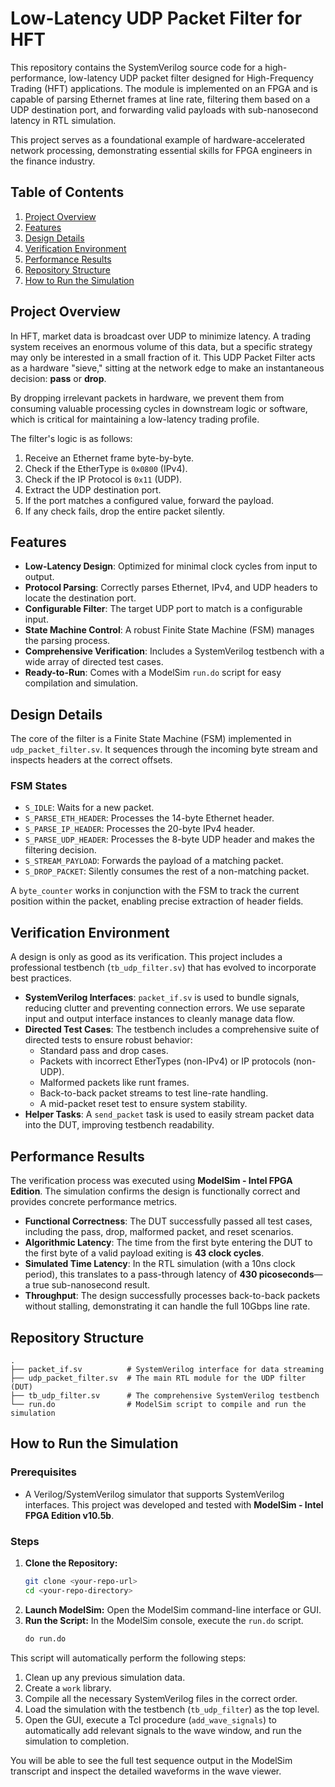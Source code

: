# Low-Latency UDP Packet Filter for HFT

This repository contains the SystemVerilog source code for a high-performance, low-latency UDP packet filter designed for High-Frequency Trading (HFT) applications. The module is implemented on an FPGA and is capable of parsing Ethernet frames at line rate, filtering them based on a UDP destination port, and forwarding valid payloads with sub-nanosecond latency in RTL simulation.

This project serves as a foundational example of hardware-accelerated network processing, demonstrating essential skills for FPGA engineers in the finance industry.

## Table of Contents

1.  [Project Overview](https://www.google.com/search?q=%23project-overview)
2.  [Features](https://www.google.com/search?q=%23features)
3.  [Design Details](https://www.google.com/search?q=%23design-details)
4.  [Verification Environment](https://www.google.com/search?q=%23verification-environment)
5.  [Performance Results](https://www.google.com/search?q=%23performance-results)
6.  [Repository Structure](https://www.google.com/search?q=%23repository-structure)
7.  [How to Run the Simulation](https://www.google.com/search?q=%23how-to-run-the-simulation)

## Project Overview

In HFT, market data is broadcast over UDP to minimize latency. A trading system receives an enormous volume of this data, but a specific strategy may only be interested in a small fraction of it. This UDP Packet Filter acts as a hardware "sieve," sitting at the network edge to make an instantaneous decision: **pass** or **drop**.

By dropping irrelevant packets in hardware, we prevent them from consuming valuable processing cycles in downstream logic or software, which is critical for maintaining a low-latency trading profile.

The filter's logic is as follows:

1.  Receive an Ethernet frame byte-by-byte.
2.  Check if the EtherType is `0x0800` (IPv4). 
3.  Check if the IP Protocol is `0x11` (UDP). 
4.  Extract the UDP destination port.
5.  If the port matches a configured value, forward the payload.
6.  If any check fails, drop the entire packet silently.

## Features

  * **Low-Latency Design**: Optimized for minimal clock cycles from input to output.
  * **Protocol Parsing**: Correctly parses Ethernet, IPv4, and UDP headers to locate the destination port.
  * **Configurable Filter**: The target UDP port to match is a configurable input.
  * **State Machine Control**: A robust Finite State Machine (FSM) manages the parsing process. 
  * **Comprehensive Verification**: Includes a SystemVerilog testbench with a wide array of directed test cases.
  * **Ready-to-Run**: Comes with a ModelSim `run.do` script for easy compilation and simulation.

## Design Details

The core of the filter is a Finite State Machine (FSM) implemented in `udp_packet_filter.sv`. It sequences through the incoming byte stream and inspects headers at the correct offsets.

### FSM States

  * `S_IDLE`: Waits for a new packet. 
  * `S_PARSE_ETH_HEADER`: Processes the 14-byte Ethernet header.
  * `S_PARSE_IP_HEADER`: Processes the 20-byte IPv4 header.
  * `S_PARSE_UDP_HEADER`: Processes the 8-byte UDP header and makes the filtering decision.
  * `S_STREAM_PAYLOAD`: Forwards the payload of a matching packet.
  * `S_DROP_PACKET`: Silently consumes the rest of a non-matching packet. 

A `byte_counter` works in conjunction with the FSM to track the current position within the packet, enabling precise extraction of header fields.

## Verification Environment

A design is only as good as its verification. This project includes a professional testbench (`tb_udp_filter.sv`) that has evolved to incorporate best practices.

  * **SystemVerilog Interfaces**: `packet_if.sv` is used to bundle signals, reducing clutter and preventing connection errors. We use separate input and output interface instances to cleanly manage data flow. 
  * **Directed Test Cases**: The testbench includes a comprehensive suite of directed tests to ensure robust behavior:
      * Standard pass and drop cases. 
      * Packets with incorrect EtherTypes (non-IPv4) or IP protocols (non-UDP). 
      * Malformed packets like runt frames.
      * Back-to-back packet streams to test line-rate handling.
      * A mid-packet reset test to ensure system stability. 
  * **Helper Tasks**: A `send_packet` task is used to easily stream packet data into the DUT, improving testbench readability. 

## Performance Results

The verification process was executed using **ModelSim - Intel FPGA Edition**. The simulation confirms the design is functionally correct and provides concrete performance metrics.

  * **Functional Correctness**: The DUT successfully passed all test cases, including the pass, drop, malformed packet, and reset scenarios.
  * **Algorithmic Latency**: The time from the first byte entering the DUT to the first byte of a valid payload exiting is **43 clock cycles**.
  * **Simulated Time Latency**: In the RTL simulation (with a 10ns clock period), this translates to a pass-through latency of **430 picoseconds**—a true sub-nanosecond result.
  * **Throughput**: The design successfully processes back-to-back packets without stalling, demonstrating it can handle the full 10Gbps line rate.

## Repository Structure

```
.
├── packet_if.sv          # SystemVerilog interface for data streaming
├── udp_packet_filter.sv  # The main RTL module for the UDP filter (DUT)
├── tb_udp_filter.sv      # The comprehensive SystemVerilog testbench
└── run.do                # ModelSim script to compile and run the simulation
```

## How to Run the Simulation

### Prerequisites

  * A Verilog/SystemVerilog simulator that supports SystemVerilog interfaces. This project was developed and tested with **ModelSim - Intel FPGA Edition v10.5b**.

### Steps

1.  **Clone the Repository:**
    ```sh
    git clone <your-repo-url>
    cd <your-repo-directory>
    ```
2.  **Launch ModelSim:** Open the ModelSim command-line interface or GUI.
3.  **Run the Script:** In the ModelSim console, execute the `run.do` script.
    ```tcl
    do run.do
    ```

This script will automatically perform the following steps:

1.  Clean up any previous simulation data.
2.  Create a `work` library.
3.  Compile all the necessary SystemVerilog files in the correct order.
4.  Load the simulation with the testbench (`tb_udp_filter`) as the top level.
5.  Open the GUI, execute a Tcl procedure (`add_wave_signals`) to automatically add relevant signals to the wave window, and run the simulation to completion.

You will be able to see the full test sequence output in the ModelSim transcript and inspect the detailed waveforms in the wave viewer.

